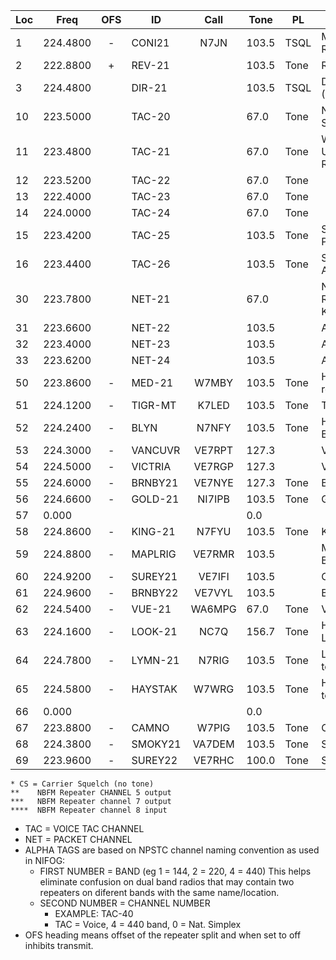 | Loc|Freq|OFS|ID|Call|Tone|PL|Comment |
| --- | ---- | :---: | ---| :---:| -- | ---| -------  |
|  1 | 224.4800 | - | CONI21 | N7JN | 103.5 | TSQL | Mt.Constitution Repeater |
|  2 | 222.8800 | + | REV-21 |  | 103.5 | Tone | Reverse |
|  3 | 224.4800 |   | DIR-21 |  | 103.5 | TSQL | Direct (Simplex) |
|  10 | 223.5000 |   | TAC-20 |  | 67.0 | Tone | National Simplex |
|  11 | 223.4800 |   | TAC-21 |  | 67.0 | Tone | Watcom Unified Resource Net |
|  12 | 223.5200 |   | TAC-22 |  | 67.0 | Tone |  |
|  13 | 222.4000 |   | TAC-23 |  | 67.0 | Tone |  |
|  14 | 224.0000 |   | TAC-24 |  | 67.0 | Tone |  |
|  15 | 223.4200 |   | TAC-25 |  | 103.5 | Tone | Statewide Primary |
|  16 | 223.4400 |   | TAC-26 |  | 103.5 | Tone | Statewide Alternate |
|  30 | 223.7800 |   | NET-21 |  | 67.0 |  | N7JN Vusario, RMS Gate KF7FIT-10 |
|  31 | 223.6600 |   | NET-22 |  | 103.5 |  | Airmail |
|  32 | 223.4000 |   | NET-23 |  | 103.5 |  | Airmail |
|  33 | 223.6200 |   | NET-24 |  | 103.5 |  | Airmail |
|  50 | 223.8600 | - | MED-21 | W7MBY | 103.5 | Tone | Hospital Net repeater |
|  51 | 224.1200 | - | TIGR-MT | K7LED | 103.5 | Tone | Tiger Mt. |
|  52 | 224.2400 | - | BLYN | N7NFY | 103.5 | Tone | Haystack (was Blyn) |
|  53 | 224.3000 | - | VANCUVR | VE7RPT | 127.3 |  | Vancouver, BC |
|  54 | 224.5000 | - | VICTRIA | VE7RGP | 127.3 |  | Victoria, BC |
|  55 | 224.6000 | - | BRNBY21 | VE7NYE | 127.3 | Tone | Burnaby, BC |
|  56 | 224.6600 | - | GOLD-21 | NI7IPB | 103.5 | Tone | Gold Mt. |
|  57 | 0.000 |   |  |  | 0.0 |  |  |
|  58 | 224.8600 | - | KING-21 | N7FYU | 103.5 | Tone | King Mt. |
|  59 | 224.8800 | - | MAPLRIG | VE7RMR | 103.5 |  | Maple Ridge, BC |
|  60 | 224.9200 | - | SUREY21 | VE7IFI | 103.5 |  | Coquitlem, BC |
|  61 | 224.9600 | - | BRNBY22 | VE7VYL | 103.5 |  | Burnaby, BC |
|  62 | 224.5400 | - | VUE-21 | WA6MPG | 67.0 | Tone | Vusario |
|  63 | 224.1600 | - | LOOK-21 | NC7Q | 156.7 | Tone | Hospital link to LOOK-42 |
|  64 | 224.7800 | - | LYMN-21 | N7RIG | 103.5 | Tone | Lyman Hill, link to WETNET |
|  65 | 224.5800 | - | HAYSTAK | W7WRG | 103.5 | Tone | Haystack, link to WETNET |
|  66 | 0.000 |   |  |  | 0.0 |  |  |
|  67 | 223.8800 | - | CAMNO | W7PIG | 103.5 | Tone | Camano Island |
|  68 | 224.3800 | - | SMOKY21 | VA7DEM | 103.5 | Tone | Smokey Point |
|  69 | 223.9600 | - | SUREY22 | VE7RHC | 100.0 | Tone | Surrey, BC |

```
* CS = Carrier Squelch (no tone)
**    NBFM Repeater CHANNEL 5 output
***   NBFM Repeater channel 7 output
****  NBFM Repeater channel 8 input
```

* TAC = VOICE TAC CHANNEL
* NET = PACKET CHANNEL
* ALPHA TAGS are based on NPSTC channel naming convention as used in NIFOG:
  * FIRST NUMBER = BAND (eg 1 = 144, 2 = 220, 4 = 440) This helps eliminate confusion on dual band radios that may contain two repeaters on diferent bands with the same name/location.
  * SECOND NUMBER = CHANNEL NUMBER
    * EXAMPLE: TAC-40
    * TAC = Voice, 4 = 440 band, 0 = Nat. Simplex
* OFS heading means offset of the repeater split and when set to off inhibits transmit.
